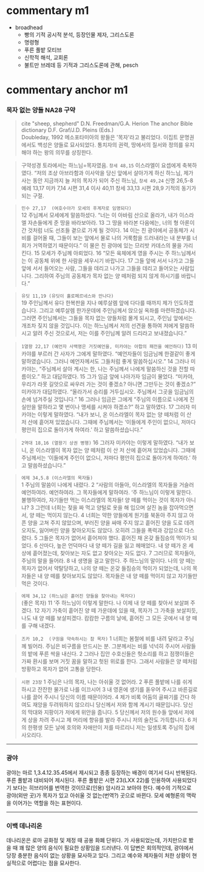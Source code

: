 # commentary m1

- broadhead
	- 빵의 기적 공시적 분석, 등장인물 제자, 그리스도론
	- 명령형
	- 푸른 풀밭 모티브
	- 신학적 해석, 교회론
	- 불트만 브레데 등 기적과 그리스도론에 관해, pesch


# commentary anchor m1

### 목자 없는 양들 NA28 구약




> cite "sheep, shepherd"
> D.N. Freedman/G.A. Herion
> The anchor Bible dictionary 
> D.F. Graf/J.D. Pleins (Eds.)  
> Doubleday, 1992
> 메소포타미아의 왕들은 '목자'라고 불리었다. 이집트 문명권에서도 백성은 양들로 묘사되었다. 통치자의 권력, 땅에서의 질서와 정의를 유지해야 하는 왕의 의무를 상징한다. 

> 구약성경 토라에서는 하느님=목자였음.
> `창세 48,15` 이스라엘이 요셉에게 축복하였다. “저의 조상 아브라함과 이사악을 당신 앞에서 살아가게 하신 하느님, 제가 사는 동안 지금까지 늘 저의 목자가 되어 주신 하느님,
> `창세 49,24`
> 신명 26,5-8
> 예레 13,17
> 미카 7,14
> 시편 31,4
> 이사 40,11
> 창세 33,13
> 시편 28,9
> 기적의 동기가 되는 구절.


> `민수 27,17  (여호수아가 모세의 후계자로 임명되다)`  
> 12	주님께서 모세에게 말씀하셨다. “너는 이 아바림 산으로 올라가, 내가 이스라엘 자손들에게 준 땅을 바라보아라. 13	그 땅을 바라본 다음에는, 너의 형 아론이 간 것처럼 너도 선조들 곁으로 가게 될 것이다. 14	이는 친 광야에서 공동체가 시비를 걸어올 때, 그들이 보는 앞에서 물로 나의 거룩함을 드러내라는 내 분부를 너희가 거역하였기 때문이다.” 이 물은 친 광야에 있는 므리밧 카데스의 물을 가리킨다. 15	모세가 주님께 아뢰었다. 16	“모든 육체에게 영을 주시는 주 하느님께서는 이 공동체 위에 한 사람을 세우시기 바랍니다. 17	그들 앞에 서서 나가고 그들 앞에 서서 들어오는 사람, 그들을 데리고 나가고 그들을 데리고 들어오는 사람입니다. 그리하여 주님의 공동체가 목자 없는 양 떼처럼 되지 않게 하시기를 바랍니다.”

> `유딧 11,19 (유딧이 홀로페르네스와 만나다)`  
> 19	주인님께서 유다 한복판을 지나 예루살렘 앞에 다다를 때까지 제가 인도하겠습니다. 그리고 예루살렘 한가운데에 주인님께서 앉으실 옥좌를 마련하겠습니다. 그러면 주인님께서는 그들을 목자 없는 양들처럼 몰게 되시고, 주인님 앞에서는 개조차 짖지 않을 것입니다. 이는 하느님께서 저의 선견을 통하여 저에게 말씀하시고 알려 주신 것으로서, 저는 이를 주인님께 알려 드리라고 보내졌습니다.”  

> `1열왕 22,17 (예언자 사백명은 거짓예언을, 미카야는 아합의 패전을 예언하다)` 
> 13	미카야를 부르러 간 사자가 그에게 말하였다. “예언자들이 임금님께 한결같이 좋게 말하였습니다. 그러니 예언자께서도 그들처럼 좋게 말씀하십시오.” 14	그러나 미카야는, “주님께서 살아 계시는 한, 나는 주님께서 나에게 말씀하신 것을 전할 따름이오.” 하고 대답하였다. 15	그가 임금 앞에 나아가자 임금이 물었다. “미카야, 우리가 라못 길앗으로 싸우러 가는 것이 좋겠소? 아니면 그만두는 것이 좋겠소?” 미카야가 대답하였다. “올라가서 승리를 거두십시오. 주님께서 그곳을 임금님의 손에 넘겨주실 것입니다.” 16	그러나 임금은 그에게 “주님의 이름으로 나에게 진실만을 말하라고 몇 번이나 맹세를 시켜야 하겠소?” 하고 말하였다. 17	그러자 미카야는 이렇게 말하였다. “내가 보니, 온 이스라엘이 목자 없는 양 떼처럼 이 산 저 산에 흩어져 있었습니다. 그때에 주님께서는 ‘이들에게 주인이 없으니, 저마다 평안히 집으로 돌아가게 하여라.’ 하고 말씀하셨습니다.”  

> `2역대 18,16 (열왕기 상권 병행)` 16	그러자 미카야는 이렇게 말하였다. “내가 보니, 온 이스라엘이 목자 없는 양 떼처럼 이 산 저 산에 흩어져 있었습니다. 그때에 주님께서는 ‘이들에게 주인이 없으니, 저마다 평안히 집으로 돌아가게 하여라.’ 하고 말씀하셨습니다.”

> `에제 34,5.8 (이스라엘의 목자들)`  
> 1	주님의 말씀이 나에게 내렸다. 2	“사람의 아들아, 이스라엘의 목자들을 거슬러 예언하여라. 예언하여라. 그 목자들에게 말하여라. ‘주 하느님이 이렇게 말한다. 불행하여라, 자기들만 먹는 이스라엘의 목자들! 양 떼를 먹이는 것이 목자가 아니냐? 3	그런데 너희는 젖을 짜 먹고 양털로 옷을 해 입으며 살진 놈을 잡아먹으면서, 양 떼는 먹이지 않는다. 4	너희는 약한 양들에게 원기를 북돋아 주지 않고 아픈 양을 고쳐 주지 않았으며, 부러진 양을 싸매 주지 않고 흩어진 양을 도로 데려오지도, 잃어버린 양을 찾아오지도 않았다. 오히려 그들을 폭력과 강압으로 다스렸다. 5	그들은 목자가 없어서 흩어져야 했다. 흩어진 채 온갖 들짐승의 먹이가 되었다. 6	산마다, 높은 언덕마다 내 양 떼가 길을 잃고 헤매었다. 내 양 떼가 온 세상에 흩어졌는데, 찾아보는 자도 없고 찾아오는 자도 없다. 7	그러므로 목자들아, 주님의 말을 들어라. 8	내 생명을 걸고 말한다. 주 하느님의 말이다. 나의 양 떼는 목자가 없어서 약탈당하고, 나의 양 떼는 온갖 들짐승의 먹이가 되었는데, 나의 목자들은 내 양 떼를 찾아보지도 않았다. 목자들은 내 양 떼를 먹이지 않고 자기들만 먹은 것이다.   


> `에제 34,12 (하느님은 흩어진 양들을 찾아내는 목자다)`  
> (좋은 목자) 11	‘주 하느님이 이렇게 말한다. 나 이제 내 양 떼를 찾아서 보살펴 주겠다. 12	자기 가축이 흩어진 양 떼 가운데에 있을 때, 목자가 그 가축을 보살피듯, 나도 내 양 떼를 보살피겠다. 캄캄한 구름의 날에, 흩어진 그 모든 곳에서 내 양 떼를 구해 내겠다.


> `즈카 10,2  (구원을 약속하시는 참 목자)`
> 1	너희는 봄철에 비를 내려 달라고 주님께 빌어라. 주님은 비구름을 만드시는 분. 그분께서는 비를 넉넉히 주시어 사람들의 밭에 푸른 싹을 내신다. 2	그러나 집안 수호신들은 헛소리를 하고 점쟁이들은 가짜 환시를 보며 거짓 꿈을 말하고 헛된 위로를 한다. 그래서 사람들은 양 떼처럼 방황하고 목자가 없어 고통을 당한다.  




> `시편 23장`
> 1	주님은 나의 목자, 나는 아쉬울 것 없어라.
> 2	푸른 풀밭에 나를 쉬게 하시고 잔잔한 물가로 나를 이끄시어
> 3 	내 영혼에 생기를 돋우어 주시고 바른길로 나를 끌어 주시니 당신의 이름 때문이어라.
> 4	제가 비록 어둠의 골짜기를 간다 하여도 재앙을 두려워하지 않으리니 당신께서 저와 함께 계시기 때문입니다. 당신의 막대와 지팡이가 저에게 위안을 줍니다.
> 5	당신께서 저의 원수들 앞에서 저에게 상을 차려 주시고 제 머리에 향유를 발라 주시니 저의 술잔도 가득합니다.
> 6	저의 한평생 모든 날에 호의와 자애만이 저를 따르리니 저는 일생토록 주님의 집에 사오리다.


----

### 광야

광야는 마르 1,3.4.12.35.45에서 제시되고 종종 등장하는 배경이 여기서 다시 반복된다.
푸른 풀밭과 대비되어 제시된다. 푸른 풀밭은 시편 23(LXX 22)를 인용하여 사용되었다기 보다는 히브리어를 번역한 것이므로(인용) 암시라고 보아야 한다. 예수의 기적으로 광야(외딴 곳)가 목자가 있고 아쉬울 것 없는(번역?) 곳으로 바뀐다. 모세 예형론의 맥락을 이어가는 역할을 하는 표현이다.

----

### 이백 데나리온
데나리온은 로마 공화정 및 제정 때 공용 화폐 단위다. 가 사용되었는데, 가치만으로 봤을 때 꽤 많은 양의 음식이 필요한 상황임을 드러낸다. 이 답변은 회의적인데, 광야에서 당장 충분한 음식이 없는 상황을 묘사하고 있다. 그리고 예수와 제자들이 처한 상황이 현실적으로 어렵다는 점을 묘사한다. 